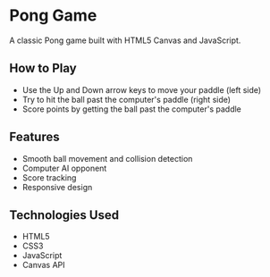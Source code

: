 # Pong Game

A classic Pong game built with HTML5 Canvas and JavaScript.

## How to Play
- Use the Up and Down arrow keys to move your paddle (left side)
- Try to hit the ball past the computer's paddle (right side)
- Score points by getting the ball past the computer's paddle

## Features
- Smooth ball movement and collision detection
- Computer AI opponent
- Score tracking
- Responsive design

## Technologies Used
- HTML5
- CSS3
- JavaScript
- Canvas API 
